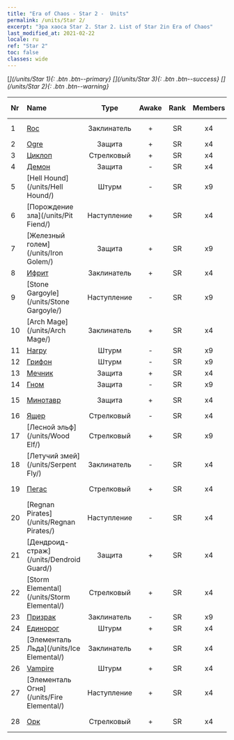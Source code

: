 ```yaml
---
title: "Era of Chaos - Star 2 -  Units"
permalink: /units/Star 2/
excerpt: "Эра хаоса Star 2. Star 2. List of Star 2in Era of Chaos"
last_modified_at: 2021-02-22
locale: ru
ref: "Star 2"
toc: false
classes: wide
---
```

 [<i class="fas fa-star"/>](/units/Star 1){: .btn .btn--primary} [<i class="fas fa-star"/><i class="fas fa-star"/><i class="fas fa-star"/>](/units/Star 3){: .btn .btn--success} [<i class="fas fa-star"/><i class="fas fa-star"/>](/units/Star 2){: .btn .btn--warning} 

  | Nr |         Name        |   Type   | Awake |    Rank   |   Members     |  Stars  |  Attack  |     HP    | Awaken Name  |
  |:---|:--------------------|:--------:|:-----:|:---------:|:-------------:|:-------:|:--------:|:---------:|:-------------|
  | 1 | [Roc](/units/Roc/) | Заклинатель | + | SR | x4 | <i class="fas fa-star"/><i class="fas fa-star"/> | 792.0 | 4978 |  Громовая птица  |
  | 2 | [Ogre](/units/Ogre/) | Защита | + | SR | x4 | <i class="fas fa-star"/><i class="fas fa-star"/> | 107.6 | 2523 |  Огр-маг  |
  | 3 | [Циклоп](/units/Cyclops/) | Стрелковый | + | SR | x4 | <i class="fas fa-star"/><i class="fas fa-star"/> | 678.8 | 5091 |  Cyclops King  |
  | 4 | [Демон](/units/Demon/) | Защита | - | SR | x4 | <i class="fas fa-star"/><i class="fas fa-star"/> | 114.4 | 2489 |    |
  | 5 | [Hell Hound](/units/Hell Hound/) | Штурм | - | SR | x9 | <i class="fas fa-star"/><i class="fas fa-star"/> | 77.8 | 827 |   -   |
  | 6 | [Порождение зла](/units/Pit Fiend/) | Наступление | + | SR | x4 | <i class="fas fa-star"/><i class="fas fa-star"/> | 174.9 | 1850 |  Владыка бездны  |
  | 7 | [Железный голем](/units/Iron Golem/) | Защита | + | SR | x9 | <i class="fas fa-star"/><i class="fas fa-star"/> | 151.4 | 1850 |  Gold Golem  |
  | 8 | [Ифрит](/units/Efreeti/) | Заклинатель | + | SR | x4 | <i class="fas fa-star"/><i class="fas fa-star"/> | 225.4 | 1446 |  Efreet Sultan  |
  | 9 | [Stone Gargoyle](/units/Stone Gargoyle/) | Наступление | - | SR | x9 | <i class="fas fa-star"/><i class="fas fa-star"/> | 48.0 | 300 |    |
  | 10 | [Arch Mage](/units/Arch Mage/) | Заклинатель | + | SR | x4 | <i class="fas fa-star"/><i class="fas fa-star"/> | 54.6 | 1324 |  Архимаг  |
  | 11 | [Harpy](/units/Harpy/) | Штурм | - | SR | x9 | <i class="fas fa-star"/><i class="fas fa-star"/> | 74.0 | 860 |    |
  | 12 | [Грифон](/units/Griffin/) | Штурм | - | SR | x9 | <i class="fas fa-star"/><i class="fas fa-star"/> | 151.4 | 1850 |   -   |
  | 13 | [Мечник](/units/Swordsman/) | Защита | + | SR | x4 | <i class="fas fa-star"/><i class="fas fa-star"/> | 54.6 | 1324 |  Крестоносец  |
  | 14 | [Гном](/units/Dwarf/) | Защита | - | SR | x9 | <i class="fas fa-star"/><i class="fas fa-star"/> | 54.6 | 1324 |   -   |
  | 15 | [Минотавр](/units/Minotaur/) | Защита | + | SR | x4 | <i class="fas fa-star"/><i class="fas fa-star"/> | 108.0 | 2725 |  Minotaur King  |
  | 16 | [Ящер](/units/Lizardman/) | Стрелковый | - | SR | x4 | <i class="fas fa-star"/><i class="fas fa-star"/> | 174.9 | 1144 |   -   |
  | 17 | [Лесной эльф](/units/Wood Elf/) | Стрелковый | + | SR | x9 | <i class="fas fa-star"/><i class="fas fa-star"/> | 92.4 | 438 |  Grand Elf  |
  | 18 | [Летучий змей](/units/Serpent Fly/) | Заклинатель | - | SR | x4 | <i class="fas fa-star"/><i class="fas fa-star"/> | 178.3 | 1615 |    |
  | 19 | [Пегас](/units/Pegasus/) | Стрелковый | + | SR | x4 | <i class="fas fa-star"/><i class="fas fa-star"/> | 195.1 | 1144 |  Серебряный пегас  |
  | 20 | [Regnan Pirates](/units/Regnan Pirates/) | Наступление | - | SR | x4 | <i class="fas fa-star"/><i class="fas fa-star"/> | 99.3 | 695 |  Боцман-пират  |
  | 21 | [Дендроид-страж](/units/Dendroid Guard/) | Защита | + | SR | x4 | <i class="fas fa-star"/><i class="fas fa-star"/> | 396.0 | 10182 |  Дендроид-воин  |
  | 22 | [Storm Elemental](/units/Storm Elemental/) | Стрелковый | + | SR | x4 | <i class="fas fa-star"/><i class="fas fa-star"/> | 99.2 | 662 |  Lightning Storm  |
  | 23 | [Призрак](/units/Wight/) | Заклинатель | - | SR | x9 | <i class="fas fa-star"/><i class="fas fa-star"/> | 107.5 | 662 |  Привидение  |
  | 24 | [Единорог](/units/Unicorn/) | Штурм | + | SR | x4 | <i class="fas fa-star"/><i class="fas fa-star"/> | 151.4 | 1850 |  War Unicorn  |
  | 25 | [Элементаль Льда](/units/Ice Elemental/) | Заклинатель | + | SR | x4 | <i class="fas fa-star"/><i class="fas fa-star"/> | 111.0 | 744 |  Снежный дух  |
  | 26 | [Vampire](/units/Vampire/) | Штурм | + | SR | x4 | <i class="fas fa-star"/><i class="fas fa-star"/> | 74.4 | 910 |  Vampire Lord  |
  | 27 | [Элементаль Огня](/units/Fire Elemental/) | Наступление | + | SR | x4 | <i class="fas fa-star"/><i class="fas fa-star"/> | 195.0 | 1682 |  Элементаль Энергии  |
  | 28 | [Орк](/units/Orc/) | Стрелковый | + | SR | x4 | <i class="fas fa-star"/><i class="fas fa-star"/> | 82.7 | 662 |  Orc Commander  |

